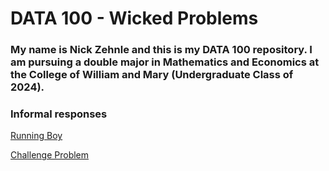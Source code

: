 # DATA 100 - Wicked Problems
### My name is Nick Zehnle and this is my DATA 100 repository. I am pursuing a double major in Mathematics and Economics at the College of William and Mary (Undergraduate Class of 2024).

### Informal responses
[Running Boy](https://nazehnle.github.io/DATA100/RunnningBoy.html)

[Challenge Problem](https://nazehnle.github.io/DATA100/Challenge.html)

